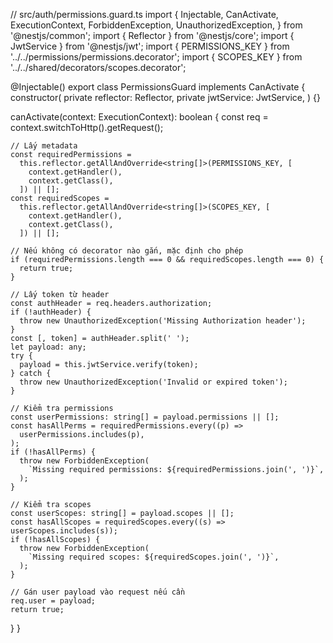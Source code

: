 // src/auth/permissions.guard.ts
import {
  Injectable,
  CanActivate,
  ExecutionContext,
  ForbiddenException,
  UnauthorizedException,
} from '@nestjs/common';
import { Reflector } from '@nestjs/core';
import { JwtService } from '@nestjs/jwt';
import { PERMISSIONS_KEY } from '../../permissions/permissions.decorator';
import { SCOPES_KEY } from '../../shared/decorators/scopes.decorator';

@Injectable()
export class PermissionsGuard implements CanActivate {
  constructor(
    private reflector: Reflector,
    private jwtService: JwtService,
  ) {}

  canActivate(context: ExecutionContext): boolean {
    const req = context.switchToHttp().getRequest();

    // Lấy metadata
    const requiredPermissions =
      this.reflector.getAllAndOverride<string[]>(PERMISSIONS_KEY, [
        context.getHandler(),
        context.getClass(),
      ]) || [];
    const requiredScopes =
      this.reflector.getAllAndOverride<string[]>(SCOPES_KEY, [
        context.getHandler(),
        context.getClass(),
      ]) || [];

    // Nếu không có decorator nào gắn, mặc định cho phép
    if (requiredPermissions.length === 0 && requiredScopes.length === 0) {
      return true;
    }

    // Lấy token từ header
    const authHeader = req.headers.authorization;
    if (!authHeader) {
      throw new UnauthorizedException('Missing Authorization header');
    }
    const [, token] = authHeader.split(' ');
    let payload: any;
    try {
      payload = this.jwtService.verify(token);
    } catch {
      throw new UnauthorizedException('Invalid or expired token');
    }

    // Kiểm tra permissions
    const userPermissions: string[] = payload.permissions || [];
    const hasAllPerms = requiredPermissions.every((p) =>
      userPermissions.includes(p),
    );
    if (!hasAllPerms) {
      throw new ForbiddenException(
        `Missing required permissions: ${requiredPermissions.join(', ')}`,
      );
    }

    // Kiểm tra scopes
    const userScopes: string[] = payload.scopes || [];
    const hasAllScopes = requiredScopes.every((s) => userScopes.includes(s));
    if (!hasAllScopes) {
      throw new ForbiddenException(
        `Missing required scopes: ${requiredScopes.join(', ')}`,
      );
    }

    // Gán user payload vào request nếu cần
    req.user = payload;
    return true;
  }
}
